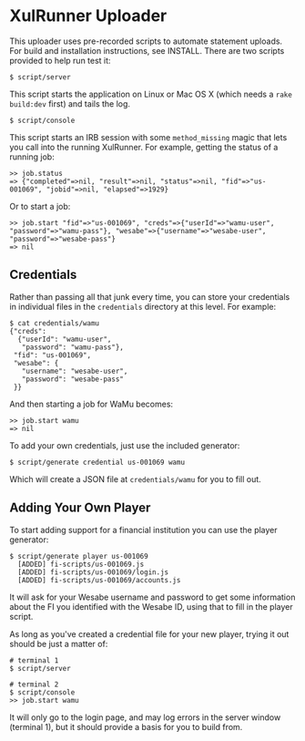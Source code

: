XulRunner Uploader
==================

This uploader uses pre-recorded scripts to automate statement uploads. For build and installation
instructions, see INSTALL. There are two scripts provided to help run test it:

    $ script/server

This script starts the application on Linux or Mac OS X (which needs a `rake build:dev` first)
and tails the log.

    $ script/console

This script starts an IRB session with some `method_missing` magic that lets you call into the
running XulRunner. For example, getting the status of a running job:

    >> job.status
    => {"completed"=>nil, "result"=>nil, "status"=>nil, "fid"=>"us-001069", "jobid"=>nil, "elapsed"=>1929}

Or to start a job:

    >> job.start "fid"=>"us-001069", "creds"=>{"userId"=>"wamu-user", "password"=>"wamu-pass"}, "wesabe"=>{"username"=>"wesabe-user", "password"=>"wesabe-pass"}
    => nil


Credentials
-----------

Rather than passing all that junk every time, you can store your credentials in individual files
in the `credentials` directory at this level. For example:

    $ cat credentials/wamu
    {"creds":
      {"userId": "wamu-user",
       "password": "wamu-pass"},
     "fid": "us-001069",
     "wesabe": {
       "username": "wesabe-user",
       "password": "wesabe-pass"
     }}

And then starting a job for WaMu becomes:

    >> job.start wamu
    => nil

To add your own credentials, just use the included generator:

    $ script/generate credential us-001069 wamu

Which will create a JSON file at `credentials/wamu` for you to fill out.


Adding Your Own Player
----------------------

To start adding support for a financial institution you can use the player generator:

    $ script/generate player us-001069
      [ADDED] fi-scripts/us-001069.js
      [ADDED] fi-scripts/us-001069/login.js
      [ADDED] fi-scripts/us-001069/accounts.js

It will ask for your Wesabe username and password to get some information about the FI
you identified with the Wesabe ID, using that to fill in the player script.

As long as you've created a credential file for your new player, trying it out should be
just a matter of:

    # terminal 1
    $ script/server

    # terminal 2
    $ script/console
    >> job.start wamu

It will only go to the login page, and may log errors in the server window (terminal 1),
but it should provide a basis for you to build from.
